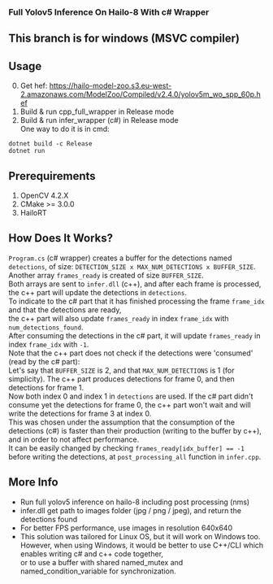 
### Full Yolov5 Inference On Hailo-8 With c# Wrapper
## This branch is for windows (MSVC compiler)

## Usage  
0. Get hef: https://hailo-model-zoo.s3.eu-west-2.amazonaws.com/ModelZoo/Compiled/v2.4.0/yolov5m_wo_spp_60p.hef
1. Build & run cpp_full_wrapper in Release mode  
2. Build & run infer_wrapper (c#) in Release mode  
One way to do it is in cmd:  
```
dotnet build -c Release
dotnet run
```  

## Prerequirements   
1. OpenCV 4.2.X   
2. CMake >= 3.0.0   
3. HailoRT   

## How Does It Works?   
`Program.cs` (c# wrapper) creates a buffer for the detections named `detections`, of size: `DETECTION_SIZE x MAX_NUM_DETECTIONS x BUFFER_SIZE`.  
Another array `frames_ready` is created of size `BUFFER_SIZE`.  
Both arrays are sent to `infer.dll` (c++), and after each frame is processed, the c++ part will update the detections in `detections`.  
To indicate to the c# part that it has finished processing the frame `frame_idx` and that the detections are ready,  
the c++ part will also update `frames_ready` in index `frame_idx` with `num_detections_found`.  
After consuming the detections in the c# part, it will update `frames_ready` in index `frame_idx` with `-1`.  
Note that the c++ part does not check if the detections were 'consumed' (read by the c# part):  
Let's say that `BUFFER_SIZE` is 2, and that `MAX_NUM_DETECTIONS` is 1 (for simplicity). The c++ part produces detections for frame 0, and then detections for frame 1.  
Now both index 0 and index 1 in `detections` are used. If the c# part didn't consume yet the detections for frame 0, the c++ part won't wait and will write the detections for frame 3 at index 0.  
This was chosen under the assumption that the consumption of the detections (c#) is faster than their production (writing to the buffer by c++), and in order to not affect performance.  
It can be easily changed by checking `frames_ready[idx_buffer] == -1` before writing the detections, at `post_processing_all` function in `infer.cpp`.  
## More Info   
- Run full yolov5 inference on hailo-8 including post processing (nms)   
- infer.dll get path to images folder (jpg / png / jpeg), and return the detections found   
- For better FPS performance, use images in resolution 640x640    
- This solution was tailored for Linux OS, but it will work on Windows too.  
  However, when using Windows, it would be better to use C++/CLI which enables writing c# and c++ code together,  
  or to use a buffer with shared named_mutex and named_condition_variable for synchronization.  
